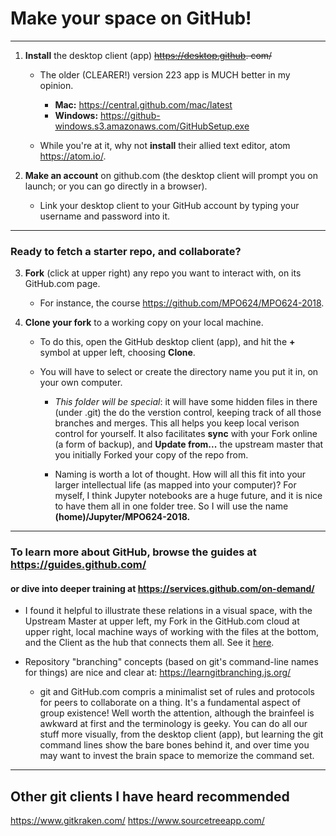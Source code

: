 # Make your space on GitHub!

----------
1. **Install** the desktop client (app) ~~https://desktop.github. com/~~  
   - The older (CLEARER!) version 223 app is MUCH better in my opinion. 
      - **Mac:** https://central.github.com/mac/latest
      - **Windows:** https://github-windows.s3.amazonaws.com/GitHubSetup.exe
      
   - While you're at it, why not **install** their allied text editor, atom https://atom.io/.  
   
2. **Make an account** on github.com (the desktop client will prompt you on launch; or you can go directly in a browser). 
   - Link your desktop client to your GitHub account by typing your username and password into it. 
   
-----------------
### Ready to fetch a starter repo, and collaborate? 

3. **Fork** (click at upper right) any repo you want to interact with, on its GitHub.com page. 
   - For instance, the course https://github.com/MPO624/MPO624-2018. 

4. **Clone your fork** to a working copy on your local machine. 
   - To do this, open the GitHub desktop client (app), and hit the **+** symbol at upper left, choosing **Clone**. 
   
   - You will have to select or create the directory name you put it in, on your own computer. 
   
      - *This folder will be special*: it will have some hidden files in there (under .git) the do the verstion control, keeping track of all those branches and merges. This all helps you keep local verison control for yourself. It also facilitates **sync** with your Fork online (a form of backup), and **Update from...** the upstream master that you initially Forked your copy of the repo from. 

       - Naming is worth a lot of thought. How will all this fit into your larger intellectual life (as mapped into your computer)? For myself, I think Jupyter notebooks are a huge future, and it is nice to have them all in one folder tree. So I will use the name **(home)/Jupyter/MPO624-2018.** 

------------------

### To learn more about GitHub, browse the guides at https://guides.github.com/
#### or dive into deeper training at https://services.github.com/on-demand/

* I found it helpful to illustrate these relations in a visual space, with the Upstream Master at upper left, my Fork in the GitHub.com cloud at upper right, local machine ways of working with the files at the bottom, and the Client as the hub that connects them all. See it [here](https://github.com/MPO624/MPO624-2018/blob/master/classnotes/images/2018-01-23_Cloud_and_local_repos_layout.png). 

* Repository "branching" concepts (based on git's command-line names for things) are nice and clear at: https://learngitbranching.js.org/ 
         
     - git and GitHub.com compris a minimalist set of rules and protocols for peers to collaborate on a thing. It's a fundamental aspect of group existence! Well worth the attention, although the brainfeel is awkward at first and the terminology is geeky. You can do all our stuff more visually, from the desktop client (app), but learning the git command lines show the bare bones behind it, and over time you may want to invest the brain space to memorize the command set. 

-----------------
## Other git clients I have heard recommended

https://www.gitkraken.com/
https://www.sourcetreeapp.com/
